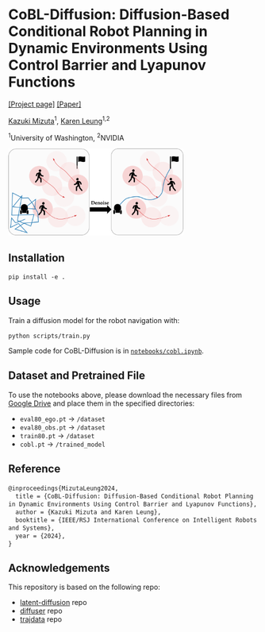 # CoBL-Diffusion: Diffusion-Based Conditional Robot Planning in Dynamic Environments Using Control Barrier and Lyapunov Functions

[[Project page]](https://m-kazuki.github.io/cobl_diffusion_website/)
[[Paper]](https://ieeexplore.ieee.org/document/10802549)

[Kazuki Mizuta](https://m-kazuki.github.io/)<sup>1</sup>,
[Karen Leung](https://faculty.washington.edu/kymleung/)<sup>1,2</sup>

<sup>1</sup>University of Washington,
<sup>2</sup>NVIDIA

<img src="media/hero.png" alt="drawing" width="70%"/>

## Installation

```
pip install -e . 
```

## Usage

Train a diffusion model for the robot navigation with:
```
python scripts/train.py
```

Sample code for CoBL-Diffusion is in [`notebooks/cobl.ipynb`](notebooks/cobl.ipynb).

## Dataset and Pretrained File
To use the notebooks above, please download the necessary files from [Google Drive](https://drive.google.com/drive/folders/1YYxMKDK8gWtZCOWNdiOHskAxEIpNUpvX?usp=sharing) and place them in the specified directories:

- `eval80_ego.pt` → `/dataset`
- `eval80_obs.pt` → `/dataset`
- `train80.pt` → `/dataset`
- `cobl.pt` → `/trained_model`


## Reference
```
@inproceedings{MizutaLeung2024,
  title = {CoBL-Diffusion: Diffusion-Based Conditional Robot Planning in Dynamic Environments Using Control Barrier and Lyapunov Functions},
  author = {Kazuki Mizuta and Karen Leung},
  booktitle = {IEEE/RSJ International Conference on Intelligent Robots and Systems},
  year = {2024},
}
```


## Acknowledgements

This repository is based on the following repo:
  - [latent-diffusion](https://github.com/CompVis/latent-diffusion/tree/main) repo
  - [diffuser](https://github.com/jannerm/diffuser/tree/maze2d) repo
  - [trajdata](https://github.com/NVlabs/trajdata/tree/main) repo